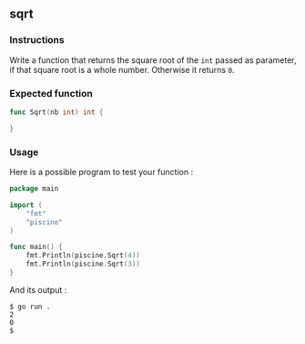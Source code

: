 ## sqrt

### Instructions

Write a function that returns the square root of the `int` passed as parameter, if that square root is a whole number. Otherwise it returns `0`.

### Expected function

```go
func Sqrt(nb int) int {

}
```

### Usage

Here is a possible program to test your function :

```go
package main

import (
	"fmt"
	"piscine"
)

func main() {
	fmt.Println(piscine.Sqrt(4))
	fmt.Println(piscine.Sqrt(3))
}
```

And its output :

```console
$ go run .
2
0
$
```
